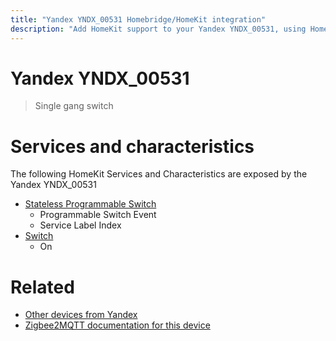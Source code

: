 ```yaml
---
title: "Yandex YNDX_00531 Homebridge/HomeKit integration"
description: "Add HomeKit support to your Yandex YNDX_00531, using Homebridge, Zigbee2MQTT and homebridge-z2m."
---
```

<!---
This file has been GENERATED using src/docgen/docgen.ts
DO NOT EDIT THIS FILE MANUALLY!
-->
# Yandex YNDX_00531
> Single gang switch


# Services and characteristics
The following HomeKit Services and Characteristics are exposed by
the Yandex YNDX_00531

* [Stateless Programmable Switch](../../action.md)
  * Programmable Switch Event
  * Service Label Index
* [Switch](../../switch.md)
  * On


# Related
* [Other devices from Yandex](../index.md#yandex)
* [Zigbee2MQTT documentation for this device](https://www.zigbee2mqtt.io/devices/YNDX_00531.html)